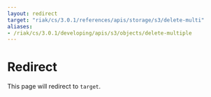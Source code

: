 ```yaml
---
layout: redirect
target: "riak/cs/3.0.1/references/apis/storage/s3/delete-multi"
aliases:
- /riak/cs/3.0.1/developing/apis/s3/objects/delete-multiple
---
```


# Redirect

This page will redirect to `target`.
